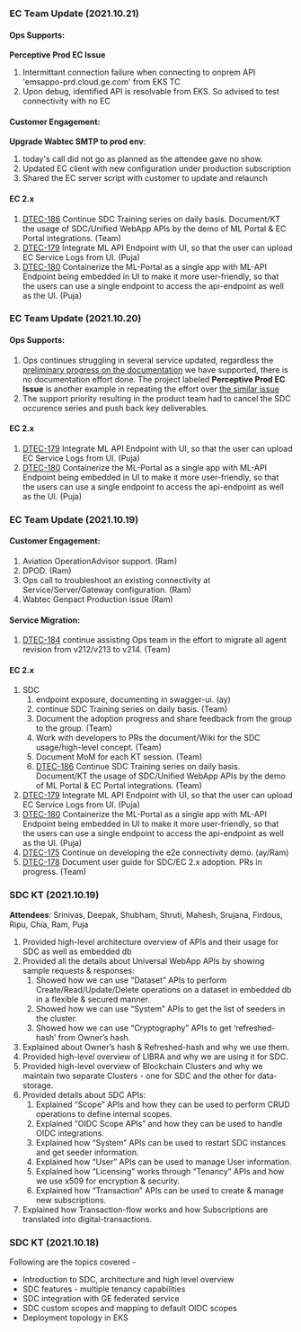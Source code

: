 ### EC Team Update (2021.10.21)
#### Ops Supports:
**Perceptive Prod EC Issue** 
1. Intermittant connection failure when connecting to onprem API 'emsappo-prd.cloud.ge.com' from EKS TC
2. Upon debug, identified API is resolvable from EKS. So advised to test connectivity with no EC

#### Customer Engagement:
**Upgrade Wabtec SMTP to prod env**:
1. today's call did not go as planned as the attendee gave no show.
2. Updated EC client with new configuration under production subscription
3. Shared the EC server script with customer to update and relaunch

#### EC 2.x
1. [DTEC-186](https://ge-dw.aha.io/features/DTEC-186) Continue SDC Training series on daily basis. Document/KT the usage of SDC/Unified WebApp APIs by the demo of ML Portal & EC Portal integrations. (Team)
2. [DTEC-179](https://ge-dw.aha.io/features/DTEC-179) Integrate ML API Endpoint with UI, so that the user can upload EC Service Logs from UI. (Puja)
3. [DTEC-180](https://ge-dw.aha.io/features/DTEC-180) Containerize the ML-Portal as a single app with ML-API Endpoint being embedded in UI to make it more user-friendly, so that the users can use a single endpoint to access the api-endpoint as well as the UI. (Puja)

### EC Team Update (2021.10.20)
#### Ops Supports:
1. Ops continues struggling in several service updated, regardless the [preliminary progress on the documentation](https://github.build.ge.com/digital-connect-devops/ec-ccl-214-migration) we have supported, there is no documentation effort done. The project labeled **Perceptive Prod EC Issue** is another example in repeating the effort over [the similar issue](https://spo-mydrive.ge.com/:o:/g/personal/212359746_ge_com/ElLLpJEbi2xLlVPDDxLUke4BhQw5Sd5XcBwlUTt4e4q1tg?e=WydGBg)
2. The support priority resulting in the product team had to cancel the SDC occurence series and push back key deliverables.

#### EC 2.x
1. [DTEC-179](https://ge-dw.aha.io/features/DTEC-179) Integrate ML API Endpoint with UI, so that the user can upload EC Service Logs from UI. (Puja)
2. [DTEC-180](https://ge-dw.aha.io/features/DTEC-180) Containerize the ML-Portal as a single app with ML-API Endpoint being embedded in UI to make it more user-friendly, so that the users can use a single endpoint to access the api-endpoint as well as the UI. (Puja)


### EC Team Update (2021.10.19)

#### Customer Engagement:
    
1. Aviation OperationAdvisor support. (Ram)
2. DPOD. (Ram)
3. Ops call to troubleshoot an existing connectivity at Service/Server/Gateway configuration. (Ram)
4. Wabtec Genpact Production issue (Ram)

#### Service Migration:
1.  [DTEC-184](https://ge-dw.aha.io/features/DTEC-184) continue assisting Ops team in the effort to migrate all agent revision from v212/v213 to v214. (Team)

#### EC 2.x
1. SDC
   1. endpoint exposure, documenting in swagger-ui. (ay)
   2. continue SDC Training series on daily basis. (Team)
   3. Document the adoption progress and share feedback from the group to the group. (Team)
   4. Work with developers to PRs the document/Wiki for the SDC usage/high-level concept. (Team)
   5. Document MoM for each KT session. (Team)
   6. [DTEC-186](https://ge-dw.aha.io/features/DTEC-186) Continue SDC Training series on daily basis. Document/KT the usage of SDC/Unified WebApp APIs by the demo of ML Portal & EC Portal integrations. (Team)
2. [DTEC-179](https://ge-dw.aha.io/features/DTEC-179) Integrate ML API Endpoint with UI, so that the user can upload EC Service Logs from UI. (Puja)
3. [DTEC-180](https://ge-dw.aha.io/features/DTEC-180) Containerize the ML-Portal as a single app with ML-API Endpoint being embedded in UI to make it more user-friendly, so that the users can use a single endpoint to access the api-endpoint as well as the UI. (Puja)
4. [DTEC-175](https://ge-dw.aha.io/features/DTEC-175) Continue on developing the e2e connectivity demo. (ay/Ram)
5. [DTEC-178](https://ge-dw.aha.io/features/DTEC-178) Document user guide for SDC/EC 2.x adoption. PRs in progress. (Team)

### SDC KT (2021.10.19)
**Attendees**: Srinivas, Deepak, Shubham, Shruti, Mahesh, Srujana, Firdous, Ripu, Chia, Ram, Puja
1. Provided high-level architecture overview of APIs and their usage for SDC as well as embedded db
2. Provided all the details about Universal WebApp APIs by showing sample requests & responses:
    1. Showed how we can use “Dataset” APIs to perform Create/Read/Update/Delete operations on a dataset in embedded db in a flexible & secured manner.
    2. Showed how we can use “System” APIs to get the list of seeders in the cluster.
    3. Showed how we can use “Cryptography” APIs to get ‘refreshed-hash’ from Owner’s hash.  
3. Explained about Owner’s hash & Refreshed-hash and why we use them.
4. Provided high-level overview of LIBRA and why we are using it for SDC.
5. Provided high-level overview of Blockchain Clusters and why we maintain two separate Clusters - one for SDC and the other for data-storage.
6. Provided details about SDC APIs:
    1. Explained “Scope” APIs and how they can be used to perform CRUD operations to define internal scopes.
    2. Explained “OIDC Scope APIs” and how they can be used to handle OIDC integrations.
    3. Explained how “System” APIs can be used to restart SDC instances and get seeder information.
    4. Explained how “User” APIs can be used to manage User information.
    5. Explained how “Licensing” works through “Tenancy” APIs and how we use x509 for encryption & security.
    6. Explained how “Transaction” APIs can be used to create & manage new subscriptions.
7. Explained how Transaction-flow works and how Subscriptions are translated into digital-transactions.

### SDC KT (2021.10.18)
Following are the topics covered -
- Introduction to SDC, architecture and high level overview
- SDC features - multiple tenancy capabilities
- SDC integration with GE federated service
- SDC custom scopes and mapping to default OIDC scopes
- Deployment topology in EKS
